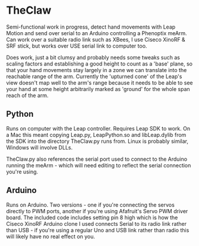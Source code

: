 TheClaw
=======

Semi-functional work in progress, detect hand movements with Leap Motion and send over serial to an Arduino controlling a Phenoptix meArm.  Can work over a suitable radio link such as XBees, I use Ciseco XinoRF & SRF stick, but works over USE serial link to computer too.

Does work, just a bit clumsy and probably needs some tweaks such as scaling factors and establishing a good height to count as a 'base' plane, so that your hand movements stay largely in a zone we can translate into the reachable range of the arm.  Currently the 'upturned cone' of the Leap's view doesn't map well to the arm's range because it needs to be able to see your hand at some height arbitrarily marked as 'ground' for the whole span reach of the arm.

Python
------
Runs on computer with the Leap controller.  Requires Leap SDK to work.  On a Mac this meant copying Leap.py, LeapPython.so and libLeap.dylib from the SDK into the directory TheClaw.py runs from.  Linux is probably similar, Windows will involve DLLs.

TheClaw.py also references the serial port used to connect to the Arduino running the meArm - which will need editing to reflect the serial connection you're using.

Arduino
-------
Runs on Arduino.  Two versions - one if you're connecting the servos directly to PWM ports, another if you're using Afafruit's Servo PWM driver board.  The included code includes setting pin 8 high which is how the Ciseco XinoRF Arduino clone I used connects Serial to its radio link rather than USB - if you're using a regular Uno and USB link rather than radio this will likely have no real effect on you.
